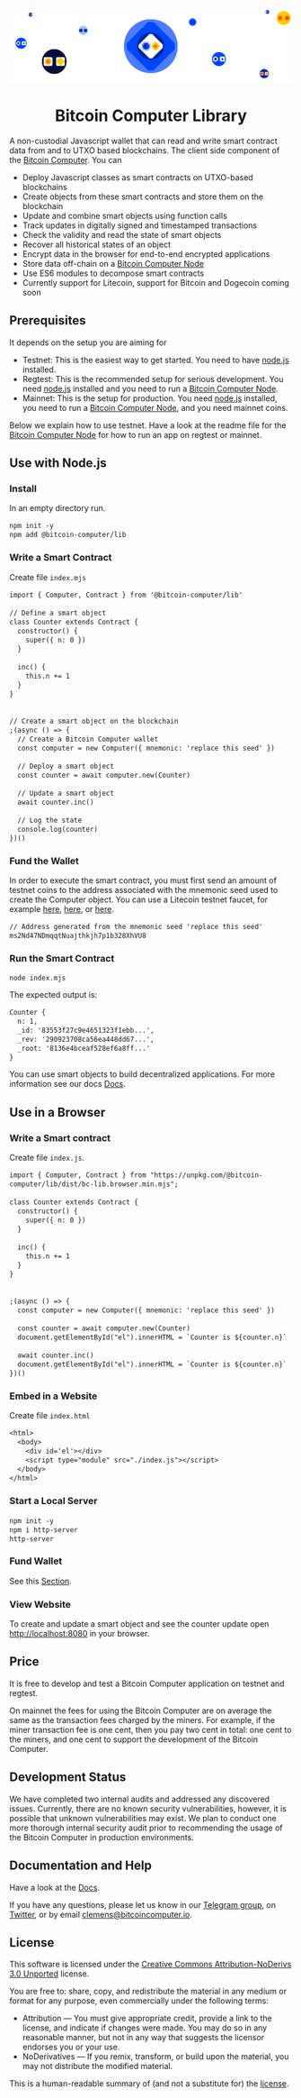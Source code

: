 <div align="center">
  <img src="./imgs/bitcoin-computer-lib@1x.png" alt="bitcoin-computer-logo" border="0" style="max-height: 180px"/>
  <h1>Bitcoin Computer Library</h1>
</div>

A non-custodial Javascript wallet that can read and write smart contract data from and to UTXO based blockchains. The client side component of the [Bitcoin Computer](http://bitcoincomputer.io/). You can

* Deploy Javascript classes as smart contracts on UTXO-based blockchains
* Create objects from these smart contracts and store them on the blockchain
* Update and combine smart objects using function calls
* Track updates in digitally signed and timestamped transactions
* Check the validity and read the state of smart objects
* Recover all historical states of an object
* Encrypt data in the browser for end-to-end encrypted applications
* Store data off-chain on a [Bitcoin Computer Node](https://github.com/bitcoin-computer/monorepo/tree/main/packages/node)
* Use ES6 modules to decompose smart contracts
* Currently support for Litecoin, support for Bitcoin and Dogecoin coming soon

## Prerequisites

It depends on the setup you are aiming for
* Testnet: This is the easiest way to get started. You need to have [node.js](https://nodejs.org/en/) installed.
* Regtest: This is the recommended setup for serious development. You need [node.js](https://nodejs.org/en/) installed and you need to run a [Bitcoin Computer Node](https://github.com/bitcoin-computer/monorepo/tree/main/packages/node).
* Mainnet: This is the setup for production. You need [node.js](https://nodejs.org/en/) installed, you need to run a [Bitcoin Computer Node](https://github.com/bitcoin-computer/monorepo/tree/main/packages/node), and you need mainnet coins.

Below we explain how to use testnet. Have a look at the readme file for the [Bitcoin Computer Node](https://github.com/bitcoin-computer/monorepo/tree/main/packages/node) for how to run an app on regtest or mainnet.
## Use with Node.js


### Install

In an empty directory run.

````
npm init -y
npm add @bitcoin-computer/lib
````

### Write a Smart Contract

Create file ``index.mjs``

```
import { Computer, Contract } from '@bitcoin-computer/lib'

// Define a smart object
class Counter extends Contract {
  constructor() {
    super({ n: 0 })
  }

  inc() {
    this.n += 1
  }
}


// Create a smart object on the blockchain
;(async () => {
  // Create a Bitcoin Computer wallet
  const computer = new Computer({ mnemonic: 'replace this seed' })

  // Deploy a smart object
  const counter = await computer.new(Counter)

  // Update a smart object
  await counter.inc()

  // Log the state
  console.log(counter)
})()
```

### Fund the Wallet

In order to execute the smart contract, you must first send an amount of testnet coins to the address associated with the mnemonic seed used to create the Computer object. You can use a Litecoin testnet faucet, for example [here](https://testnet-faucet.com/ltc-testnet/), [here](https://tltc.bitaps.com/), or [here](https://testnet.help/en/ltcfaucet/testnet).

```
// Address generated from the mnemonic seed 'replace this seed'
ms2Nd47NDmqqtNuajthkjh7p1b328XhVU8
```

### Run the Smart Contract

````
node index.mjs
````

The expected output is:

```
Counter {
  n: 1,
  _id: '83553f27c9e4651323f1ebb...',
  _rev: '290923708ca56ea448dd67...',
  _root: '8136e4bceaf528ef6a8ff...'
}
```

You can use smart objects to build decentralized applications. For more information see our docs [Docs](https://docs.bitcoincomputer.io/).

## Use in a Browser

### Write a Smart contract

Create file ``index.js``.

```
import { Computer, Contract } from "https://unpkg.com/@bitcoin-computer/lib/dist/bc-lib.browser.min.mjs";

class Counter extends Contract {
  constructor() {
    super({ n: 0 })
  }

  inc() {
    this.n += 1
  }
}


;(async () => {
  const computer = new Computer({ mnemonic: 'replace this seed' })

  const counter = await computer.new(Counter)
  document.getElementById("el").innerHTML = `Counter is ${counter.n}`

  await counter.inc()
  document.getElementById("el").innerHTML = `Counter is ${counter.n}`
})()
```

### Embed in a Website

Create file ``index.html``

```
<html>
  <body>
    <div id='el'></div>
    <script type="module" src="./index.js"></script>
  </body>
</html>
```

### Start a Local Server

```
npm init -y
npm i http-server
http-server
```

### Fund Wallet

See this [Section](#fund-the-wallet).

### View Website

To create and update a smart object and see the counter update open [http://localhost:8080](http://localhost:8080) in your browser.

## Price

It is free to develop and test a Bitcoin Computer application on testnet and regtest.

On mainnet the fees for using the Bitcoin Computer are on average the same as the transaction fees charged by the miners. For example, if the miner transaction fee is one cent, then you  pay two cent in total: one cent to the miners, and one cent to support the development of the Bitcoin Computer.

## Development Status

We have completed two internal audits and addressed any discovered issues. Currently, there are no known security vulnerabilities, however, it is possible that unknown vulnerabilities may exist. We plan to conduct one more thorough internal security audit prior to recommending the usage of the Bitcoin Computer in production environments.

## Documentation and Help

Have a look at the [Docs](https://docs.bitcoincomputer.io/).

If you have any questions, please let us know in our <a href="https://t.me/thebitcoincomputer">Telegram group</a>, on <a href="https://twitter.com/TheBitcoinToken">Twitter</a>, or by email clemens@bitcoincomputer.io.

## License

This software is licensed under the [Creative Commons Attribution-NoDerivs 3.0 Unported](https://creativecommons.org/licenses/by-nd/3.0/) license.

You are free to: share, copy, and redistribute the material in any medium or format for any purpose, even commercially under the following terms:

* Attribution — You must give appropriate credit, provide a link to the license, and indicate if changes were made. You may do so in any reasonable manner, but not in any way that suggests the licensor endorses you or your use.
* NoDerivatives — If you remix, transform, or build upon the material, you may not distribute the modified material.

This is a human-readable summary of (and not a substitute for) the [license](https://creativecommons.org/licenses/by-nd/3.0/legalcode).
